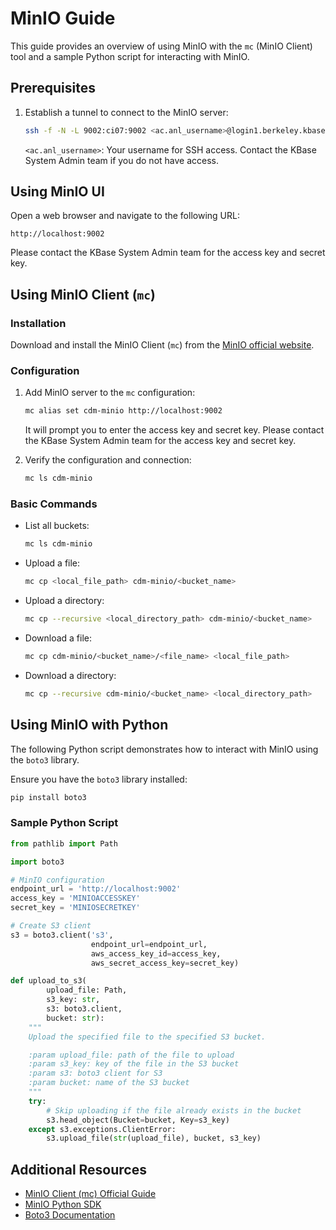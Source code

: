 
# MinIO Guide

This guide provides an overview of using MinIO with the `mc` (MinIO Client) tool and a sample Python script for 
interacting with MinIO.

## Prerequisites

1. Establish a tunnel to connect to the MinIO server:

    ```bash
    ssh -f -N -L 9002:ci07:9002 <ac.anl_username>@login1.berkeley.kbase.us 
    ```

   `<ac.anl_username>`: Your username for SSH access. Contact the KBase System Admin team if you do not have access.

## Using MinIO UI
Open a web browser and navigate to the following URL:

```
http://localhost:9002
```

Please contact the KBase System Admin team for the access key and secret key.

## Using MinIO Client (`mc`)

### Installation

Download and install the MinIO Client (`mc`) from the [MinIO official website](https://min.io/download?license=agpl&platform=macos).

### Configuration

1. Add MinIO server to the `mc` configuration:

    ```bash
    mc alias set cdm-minio http://localhost:9002
    ```
    It will prompt you to enter the access key and secret key. Please contact the KBase System Admin team for the 
    access key and secret key.

2. Verify the configuration and connection:

    ```bash
    mc ls cdm-minio
    ```
   

### Basic Commands

* List all buckets:

    ```bash
    mc ls cdm-minio
    ```

* Upload a file:

    ```bash
    mc cp <local_file_path> cdm-minio/<bucket_name>
    ```
* Upload a directory:

    ```bash
    mc cp --recursive <local_directory_path> cdm-minio/<bucket_name>
    ```
    
* Download a file:

    ```bash
    mc cp cdm-minio/<bucket_name>/<file_name> <local_file_path>
    ```
  
* Download a directory:

    ```bash
    mc cp --recursive cdm-minio/<bucket_name> <local_directory_path>
    ```
  
## Using MinIO with Python

The following Python script demonstrates how to interact with MinIO using the `boto3` library.

Ensure you have the `boto3` library installed:

```bash
pip install boto3
```

### Sample Python Script
```python
from pathlib import Path

import boto3

# MinIO configuration
endpoint_url = 'http://localhost:9002'
access_key = 'MINIOACCESSKEY'
secret_key = 'MINIOSECRETKEY'

# Create S3 client
s3 = boto3.client('s3', 
                  endpoint_url=endpoint_url, 
                  aws_access_key_id=access_key, 
                  aws_secret_access_key=secret_key)

def upload_to_s3(
        upload_file: Path,
        s3_key: str,
        s3: boto3.client,
        bucket: str):
    """
    Upload the specified file to the specified S3 bucket.

    :param upload_file: path of the file to upload
    :param s3_key: key of the file in the S3 bucket
    :param s3: boto3 client for S3
    :param bucket: name of the S3 bucket
    """
    try:
        # Skip uploading if the file already exists in the bucket
        s3.head_object(Bucket=bucket, Key=s3_key)
    except s3.exceptions.ClientError:
        s3.upload_file(str(upload_file), bucket, s3_key)
```

## Additional Resources
* [MinIO Client (mc) Official Guide](https://min.io/docs/minio/linux/reference/minio-mc.html?ref=docs)
* [MinIO Python SDK](https://docs.min.io/docs/python-client-quickstart-guide.html)
* [Boto3 Documentation](https://boto3.amazonaws.com/v1/documentation/api/latest/guide/quickstart.html#using-boto3)